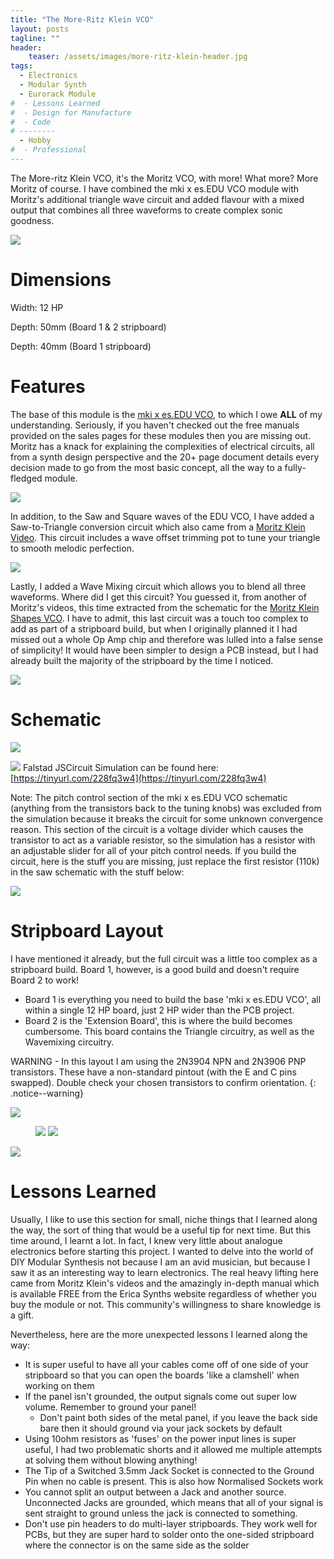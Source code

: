 ```yaml
---
title: "The More-Ritz Klein VCO"
layout: posts
tagline: ""
header:
    teaser: /assets/images/more-ritz-klein-header.jpg
tags:
  - Electronics
  - Modular Synth
  - Eurorack Module
#  - Lessons Learned
#  - Design for Manufacture
#  - Code
# --------
  - Hobby
#  - Professional
---
```


The More-ritz Klein VCO, it's the Moritz VCO, with more! What more? More Moritz of course. I have combined the mki x es.EDU VCO module with Moritz's additional triangle wave circuit and added flavour with a mixed output that combines all three waveforms to create complex sonic goodness.

![](../assets/images/more-ritz-klein-header.jpg)

# Dimensions

Width: 12 HP

Depth: 50mm (Board 1 & 2 stripboard)

Depth: 40mm (Board 1 stripboard)

# Features

The base of this module is the [mki x es.EDU VCO](https://www.ericasynths.lv/shop/diy-kits-1/edu-diy-vco/), to which I owe **ALL** of my understanding. Seriously, if you haven't checked out the free manuals provided on the sales pages for these modules then you are missing out. Moritz has a knack for explaining the complexities of electrical circuits, all from a synth design perspective and the 20+ page document details every decision made to go from the most basic concept, all the way to a fully-fledged module.

![](../assets/images/mki-x-es.EDU-VCO-PCB-Schematic(watermarked).png)

In addition, to the Saw and Square waves of the EDU VCO, I have added a Saw-to-Triangle conversion circuit which also came from a [Moritz Klein Video](https://www.youtube.com/watch?v=4r3TTaUKNe0). This circuit includes a wave offset trimming pot to tune your triangle to smooth melodic perfection.

![](../assets/images/Pasted%20image%2020230827195058.png)

Lastly, I added a Wave Mixing circuit which allows you to blend all three waveforms. Where did I get this circuit? You guessed it, from another of Moritz's videos, this time extracted from the schematic for the [Moritz Klein Shapes VCO](https://www.youtube.com/watch?v=OCAb2UoSPs0). I have to admit, this last circuit was a touch too complex to add as part of a stripboard build, but when I originally planned it I had missed out a whole Op Amp chip and therefore was lulled into a false sense of simplicity! It would have been simpler to design a PCB instead, but I had already built the majority of the stripboard by the time I noticed.

![](../assets/images/Pasted%20image%2020230827195929.png)
# Schematic

![](../assets/images/circuit-20230827-0726.png)

![](../assets/images/Pasted%20image%2020230827072656.png)
Falstad JSCircuit Simulation can be found here: [https://tinyurl.com/228fq3w4](https://tinyurl.com/228fq3w4)

Note: The pitch control section of the mki x es.EDU VCO schematic (anything from the transistors back to the tuning knobs) was excluded from the simulation because it breaks the circuit for some unknown convergence reason. This section of the circuit is a voltage divider which causes the transistor to act as a variable resistor, so the simulation has a resistor with an adjustable slider for all of your pitch control needs. If you build the circuit, here is the stuff you are missing, just replace the first resistor (110k) in the saw schematic with the stuff below:

![](../assets/images/mki-x-es.EDU-VCO-Pitch-Control-Voltage-Divider-Schematic(watermarked).png)

# Stripboard Layout

I have mentioned it already, but the full circuit was a little too complex as a stripboard build. Board 1, however, is a good build and doesn't require Board 2 to work!

- Board 1 is everything you need to build the base 'mki x es.EDU VCO', all within a single 12 HP board, just 2 HP wider than the PCB project.
- Board 2 is the 'Extension Board', this is where the build becomes cumbersome. This board contains the Triangle circuitry, as well as the Wavemixing circuitry.

WARNING - In this layout I am using the 2N3904 NPN and 2N3906 PNP transistors. These have a non-standard pintout (with the E and C pins swapped). Double check your chosen transistors to confirm orientation.
{: .notice--warning}

![](../assets/images/MORE-RITZ-Klein-VCO-Stripboard-v2.0.png)

<figure class="half">
    <a href="/assets/images/more-ritz-klein-rear.jpg"><img src="/assets/images/more-ritz-klein-rear.jpg"></a>
    <a href="/assets/images/more-ritz-klein-side.jpg"><img src="/assets/images/more-ritz-klein-side.jpg"></a>
</figure>

![](../assets/images/more-ritz-klein-rack-update.jpg)
# Lessons Learned

Usually, I like to use this section for small, niche things that I learned along the way, the sort of thing that would be a useful tip for next time. But this time around, I learnt a lot. In fact, I knew very little about analogue electronics before starting this project. I wanted to delve into the world of DIY Modular Synthesis not because I am an avid musician, but because I saw it as an interesting way to learn electronics. The real heavy lifting here came from Moritz Klein's videos and the amazingly in-depth manual which is available FREE from the Erica Synths website regardless of whether you buy the module or not. This community's willingness to share knowledge is a gift.

Nevertheless, here are the more unexpected lessons I learned along the way:

- It is super useful to have all your cables come off of one side of your stripboard so that you can open the boards 'like a clamshell' when working on them
- If the panel isn't grounded, the output signals come out super low volume. Remember to ground your panel!
	- Don't paint both sides of the metal panel, if you leave the back side bare then it should ground via your jack sockets by default
- Using 10ohm resistors as 'fuses' on the power input lines is super useful, I had two problematic shorts and it allowed me multiple attempts at solving them without blowing anything!
- The Tip of a Switched 3.5mm Jack Socket is connected to the Ground Pin when no cable is present. This is also how Normalised Sockets work
- You cannot split an output between a Jack and another source. Unconnected Jacks are grounded, which means that all of your signal is sent straight to ground unless the jack is connected to something.
- Don't use pin headers to do multi-layer stripboards. They work well for PCBs, but they are super hard to solder onto the one-sided stripboard where the connector is on the same side as the solder